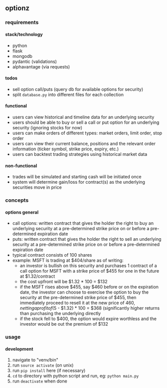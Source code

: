 
## optionz

### requirements
#### stack/technology
- python
- flask
- mongodb
- pydantic (validations)
- alphavantage (via requests)

#### todos
- sell option call/puts (query db for available options for security) 
- split `database.py` into different files for each collection

#### functional
- users can view historical and timeline data for an underlying security
- users should be able to buy or sell a call or put option for an underlying security (ignoring stocks for now)
- users can make orders of different types: market orders, limit order, stop order
- users can view their current balance, positions and the relevant order information (ticker symbol, strike price, expiry, etc.)
- users can backtest trading strategies using historical market data

#### non-functional
- trades will be simulated and starting cash will be initiated once
- system will determine gain/loss for contract(s) as the underlying securities move in price

### concepts
#### options general
- call options: written contract that gives the holder the right to buy an underlying security at a pre-determined strike price on or before a pre-determined expiration date
- puts: written contract that gives the holder the right to sell an underlying security at a pre-determined strike price on or before a pre-determined expiration date
- typical contract consists of 100 shares
- example: MSFT is trading at $404/share as of writing:
    - an investor is bullish on this security and purchases 1 contract of a call option for MSFT with a strike price of $455 for one in the future at $1.32/contract
    - the cost upfront will be $1.32 * 100 = $132
    - if the MSFT rises above $455, say $460 before or on the expiration date, the investor can choose to exercise the option to buy the security at the pre-determined strike price of $455, then immediately proceed to resell it at the new price of $460, netting a profit of ($5 - $1.32) * 100 = $368 (significantly higher returns than purchasing the underlying directly
    - if the stock fell to $400, the option would expire worthless and the investor would be out the premium of $132

### usage
#### development
1. navigate to "venv/bin"
2. run `source activate` (on unix)
3. run `pip install` here (if necessary)
4. `cd` to directory with python script and run, eg: `python main.py`
6. run `deactivate` when done